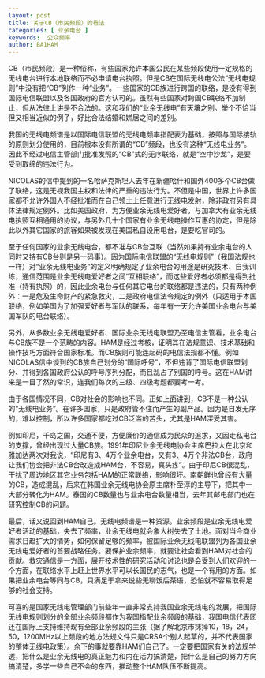 ```yaml
---
layout: post
title: 关于CB（市民频段）的看法
categories: [ 业余电台 ]
keywords:  公众频率
author: BA1HAM
---
```


CB（市民频段）是一种俗称，有些国家允许本国公民在某些频段使用一定规格的无线电台进行本地联络而不必申请电台执照。但是CB在国际无线电公法“无线电规则”中没有把“CB”列作一种“业务”。一些国家的CB族进行跨国的联络，是没有得到国际电信联盟以及各国政府的官方认可的。虽然有些国家对跨国CB联络不加制止，但从法律上讲是不合法的。这和我们的“业余无线电”有天壤之别。举个不恰当但又相当近似的例子，好比合法结婚和姘居之间的差别。

我国的无线电频谱是以国际电信联盟的无线电频率指配表为基础，按照与国际接轨的原则划分使用的，目前根本没有所谓的“CB”频段，也没有这种“无线电业务”。因此不经过电信主管部门批准发照的“CB”式的无序联络，就是“空中沙龙”，是要受到取缔的违法行为。

NICOLAS的信中提到的一名哈萨克斯坦人去年在新疆哈什和国外400多个CB台做了联络，这是无视我国主权和法律的严重的违法行为。不但是中国，世界上许多国家都不允许外国人不经批准而在自己领土上任意进行无线电发射，除非政府另有具体法律规定例外。比如美国政府，为方便业余无线电爱好者，与加拿大有业余无线电执照互相通用的协议，与另外几十个国家有业余无线电操作互惠的协定，但是除此以外其它国家的旅客如果被发现在美国私自设用电台，是要吃官司的。

至于任何国家的业余无线电台，都不准与CB台互联（当然如果持有业余电台的人同时又持有CB台则是另一码事）。因为国际电信联盟的“无线电规则”（我国法规也一样）对“业余无线电业务”的定义明确规定了业余电台的用途是研究技术、自我训练，通信范围是业余无线电爱好者之间“互相联络”，而这些爱好者必须都是得到批准（持有执照）的，因此业余电台与任何其它电台的联络都是违法的，只有两种例外：一是危及生命财产的紧急救灾，二是政府电信法令规定的例外（只适用于本国联络，例如美国为了加强爱好者与军队的联系，每年有一天允许美国业余电台与美国军队的电台联络）。

另外，从多数业余无线电爱好者、国际业余无线电联盟乃至电信主管看，业余电台与CB族不是一个范畴的内容。HAM是经过考核，证明其在法规意识、技术基础和操作技巧方面符合国家标准。而CB族则可能连起码的电信法规都不懂。例如NICOLAS信中谈到的CB族自己划分的“国际呼号”，不但违背了国际电信联盟划分、并得到各国政府公认的呼号序列分配，而且乱占了别国的呼号。这在HAM讲来是一目了然的常识，连我们每次的三级、四级考题都要考一考。

由于各国情况不同，CB对社会的影响也不同。正如上面讲到，CB不是一种公认的“无线电业务”。在许多国家，只是政府管不住而产生的副产品。因为是自发无序的，难以控制，所以许多国家都吃过CB泛滥的苦头，尤其是HAM深受其害。

例如印尼，千岛之国，交通不便，方便廉价的通信成为民众的追求，又因走私电台的支撑，曾经出现过大量CB族。1991年印尼业余无线电协会主席巴拉大在北京和雅加达两次对我说，“印尼有3、4万个业余电台，又有3、4万个非法CB台，政府让我们协会把非法CB台改造成HAM台，不容易，真头疼”。由于印尼CB很混乱，干扰了周边地区其它业务包括HAM的正常联络，影响很坏。南朝鲜也曾经有大量的CB，造成混乱，后来在韩国业余无线电协会原主席朴茔淳的主导下，把其中一大部分转化为HAM。泰国的CB数量也与业余电台数量相当，去年其邮电部门也在研究控制CB的问题。

最后，话又说回到HAM自己。无线电频谱是一种资源。业余频段是业余无线电爱好者活动的基础，失去了频率，业余无线电就会象大树失去了土地。面对当今商业需求日趋扩大的情势，如何保留足够的频率，被国际业余无线电联盟列为各国业余无线电爱好者的首要战略任务。要保护业余频率，就要让社会看到HAM对社会的贡献。救灾通信是一方面，展开技术性的研究活动和讨论也是会受到人们欢迎的一个方面，在联络水平上赶上世界水平可以长国民的志气，也是一个有用的方面。如果把业余电台等同与CB，只满足于拿来说些无聊饭后茶语，恐怕就不容易取得足够的社会支持。

可喜的是国家无线电管理部门前些年一直非常支持我国业余无线电的发展，把国际无线电规则划分的全部业余频段都作为我国指配业余频段的基础，我国电信代表团还在国际上支持维持现有全部业余频段的主张（据了解北京市抹掉10，18，24，50，1200MHz以上频段的地方法规文件只是CRSA个别人起草的，并不代表国家的整体无线电政策）。余下的事就要靠HAM们自己了。一定要把国家有关的法规学透，把什么是业余无线电的真正魅力和内在活力搞清楚，把什么是自己的努力方向搞清楚，多学一些自己不会的东西，推动整个HAM队伍不断提高。
